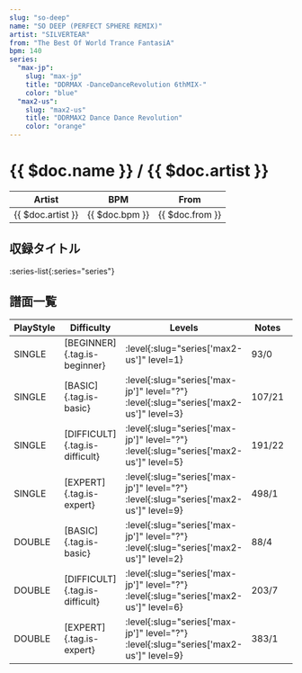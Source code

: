 ```yaml
---
slug: "so-deep"
name: "SO DEEP (PERFECT SPHERE REMIX)"
artist: "SILVERTEAR"
from: "The Best Of World Trance FantasiA"
bpm: 140
series:
  "max-jp":
    slug: "max-jp"
    title: "DDRMAX -DanceDanceRevolution 6thMIX-"
    color: "blue"
  "max2-us":
    slug: "max2-us"
    title: "DDRMAX2 Dance Dance Revolution"
    color: "orange"
---
```


# {{ $doc.name }} / {{ $doc.artist }}

|Artist|BPM|From|
|------|---|----|
|{{ $doc.artist }}|{{ $doc.bpm }}|{{ $doc.from }}|

## 収録タイトル

:series-list{:series="series"}

## 譜面一覧

|PlayStyle|Difficulty|Levels|Notes|Movie|
|---------|----------|------|-----|-----|
|SINGLE|[BEGINNER]{.tag.is-beginner}|:level{:slug="series['max2-us']" level=1}|93/0||
|SINGLE|[BASIC]{.tag.is-basic}|:level{:slug="series['max-jp']" level="?"} :level{:slug="series['max2-us']" level=3}|107/21||
|SINGLE|[DIFFICULT]{.tag.is-difficult}|:level{:slug="series['max-jp']" level="?"} :level{:slug="series['max2-us']" level=5}|191/22||
|SINGLE|[EXPERT]{.tag.is-expert}|:level{:slug="series['max-jp']" level="?"} :level{:slug="series['max2-us']" level=9}|498/1||
|DOUBLE|[BASIC]{.tag.is-basic}|:level{:slug="series['max-jp']" level="?"} :level{:slug="series['max2-us']" level=2}|88/4||
|DOUBLE|[DIFFICULT]{.tag.is-difficult}|:level{:slug="series['max-jp']" level="?"} :level{:slug="series['max2-us']" level=6}|203/7||
|DOUBLE|[EXPERT]{.tag.is-expert}|:level{:slug="series['max-jp']" level="?"} :level{:slug="series['max2-us']" level=9}|383/1||
